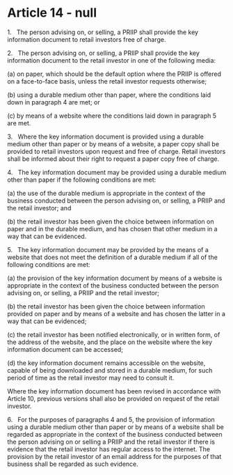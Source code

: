 # Article 14 - null


1.   The person advising on, or selling, a PRIIP shall provide the key information document to retail investors free of charge.

2.   The person advising on, or selling, a PRIIP shall provide the key information document to the retail investor in one of the following media:

(a) on paper, which should be the default option where the PRIIP is offered on a face-to-face basis, unless the retail investor requests otherwise;

(b) using a durable medium other than paper, where the conditions laid down in paragraph 4 are met; or

(c) by means of a website where the conditions laid down in paragraph 5 are met.

3.   Where the key information document is provided using a durable medium other than paper or by means of a website, a paper copy shall be provided to retail investors upon request and free of charge. Retail investors shall be informed about their right to request a paper copy free of charge.

4.   The key information document may be provided using a durable medium other than paper if the following conditions are met:

(a) the use of the durable medium is appropriate in the context of the business conducted between the person advising on, or selling, a PRIIP and the retail investor; and

(b) the retail investor has been given the choice between information on paper and in the durable medium, and has chosen that other medium in a way that can be evidenced.

5.   The key information document may be provided by the means of a website that does not meet the definition of a durable medium if all of the following conditions are met:

(a) the provision of the key information document by means of a website is appropriate in the context of the business conducted between the person advising on, or selling, a PRIIP and the retail investor;

(b) the retail investor has been given the choice between information provided on paper and by means of a website and has chosen the latter in a way that can be evidenced;

(c) the retail investor has been notified electronically, or in written form, of the address of the website, and the place on the website where the key information document can be accessed;

(d) the key information document remains accessible on the website, capable of being downloaded and stored in a durable medium, for such period of time as the retail investor may need to consult it.

Where the key information document has been revised in accordance with Article 10, previous versions shall also be provided on request of the retail investor.

6.   For the purposes of paragraphs 4 and 5, the provision of information using a durable medium other than paper or by means of a website shall be regarded as appropriate in the context of the business conducted between the person advising on or selling a PRIIP and the retail investor if there is evidence that the retail investor has regular access to the internet. The provision by the retail investor of an email address for the purposes of that business shall be regarded as such evidence.

